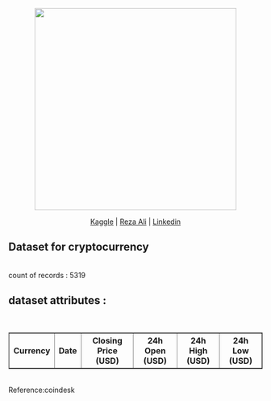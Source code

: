 <p align="center"><img src="https://nomoretax.eu/wp-content/uploads/2017/06/bitcoin-taxation.jpg" width="400"></p>

<p align="center">
<a href="https://www.kaggle.com/rezaali">Kaggle</a>   | 
<a href="https://rezaalie.ir"> Reza Ali</a>  |
<a href="https://www.linkedin.com/in/rezaalie/">Linkedin</a>
</p>

## Dataset for cryptocurrency
<br>
count of records : 5319

## dataset attributes :
<br>
<table border='1'>
  <tr>
<th>Currency</th>
<th>Date</th>
<th>Closing Price (USD)</th>
<th>24h Open (USD)</th>
<th>24h High (USD)</th>
<th>24h Low (USD)</th>
  </tr>
</table>


<br>
Reference:coindesk

